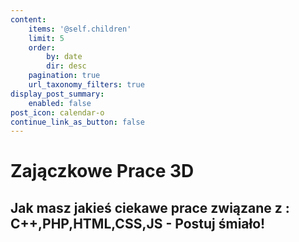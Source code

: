 ```yaml
---
content:
    items: '@self.children'
    limit: 5
    order:
        by: date
        dir: desc
    pagination: true
    url_taxonomy_filters: true
display_post_summary:
    enabled: false
post_icon: calendar-o
continue_link_as_button: false
---
```


# Zajączkowe Prace 3D
## Jak masz jakieś ciekawe prace związane z : C++,PHP,HTML,CSS,JS - Postuj śmiało!